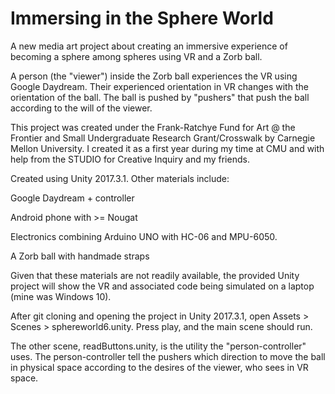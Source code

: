# Immersing in the Sphere World

A new media art project about creating an immersive experience of becoming a sphere among spheres using VR and a Zorb ball.

A person (the "viewer") inside the Zorb ball experiences the VR using Google Daydream.  Their experienced orientation in VR changes with the orientation of the ball.  The ball is pushed by "pushers" that push the ball according to the will of the viewer.  

This project was created under the Frank-Ratchye Fund for Art @ the Frontier and Small Undergraduate Research Grant/Crosswalk by Carnegie Mellon University.  I created it as a first year during my time at CMU and with help from the STUDIO for Creative Inquiry and my friends.


Created using Unity 2017.3.1.  Other materials include:

  Google Daydream + controller
  
  Android phone with >= Nougat
  
  Electronics combining Arduino UNO with HC-06 and MPU-6050.
  
  A Zorb ball with handmade straps
  

Given that these materials are not readily available, the provided Unity project will show the VR and associated code being simulated on a laptop (mine was Windows 10).

After git cloning and opening the project in Unity 2017.3.1, open Assets > Scenes > sphereworld6.unity.  Press play, and the main scene should run.

The other scene, readButtons.unity, is the utility the "person-controller" uses.   The person-controller tell the pushers which direction to move the ball in physical space according to the desires of the viewer, who sees in VR space.
